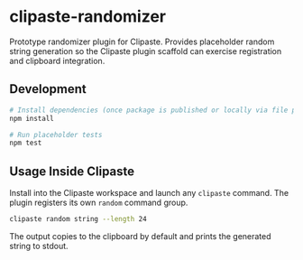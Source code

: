 # clipaste-randomizer

Prototype randomizer plugin for Clipaste. Provides placeholder random string generation
so the Clipaste plugin scaffold can exercise registration and clipboard integration.

## Development

```bash
# Install dependencies (once package is published or locally via file path)
npm install

# Run placeholder tests
npm test
```

## Usage Inside Clipaste

Install into the Clipaste workspace and launch any `clipaste` command. The plugin registers
its own `random` command group.

```bash
clipaste random string --length 24
```

The output copies to the clipboard by default and prints the generated string to stdout.
